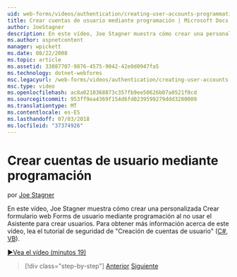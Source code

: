 ```yaml
---
uid: web-forms/videos/authentication/creating-user-accounts-programmatically
title: Crear cuentas de usuario mediante programación | Microsoft Docs
author: JoeStagner
description: En este vídeo, Joe Stagner muestra cómo crear una personalizada Crear formulario web Forms de usuario mediante programación al no usar el Asistente para crear usuarios. Para adicionales...
ms.author: aspnetcontent
manager: wpickett
ms.date: 08/22/2008
ms.topic: article
ms.assetid: 33087707-9876-4575-9042-42e0d0947fa5
ms.technology: dotnet-webforms
msc.legacyurl: /web-forms/videos/authentication/creating-user-accounts-programmatically
msc.type: video
ms.openlocfilehash: ac8a0210368873c357fb9ee50626b07a0521f0cd
ms.sourcegitcommit: 953ff9ea4369f154d6fd0239599279ddd3280009
ms.translationtype: MT
ms.contentlocale: es-ES
ms.lasthandoff: 07/03/2018
ms.locfileid: "37374926"
---
```

<a name="creating-user-accounts-programmatically"></a>Crear cuentas de usuario mediante programación
====================
por [Joe Stagner](https://github.com/JoeStagner)

En este vídeo, Joe Stagner muestra cómo crear una personalizada Crear formulario web Forms de usuario mediante programación al no usar el Asistente para crear usuarios. Para obtener más información acerca de este vídeo, lea el tutorial de seguridad de "Creación de cuentas de usuario" ([C#](../../overview/older-versions-security/membership/creating-user-accounts-cs.md), [VB](../../overview/older-versions-security/membership/creating-user-accounts-vb.md)).

[&#9654;Vea el vídeo (minutos 19)](https://channel9.msdn.com/Blogs/ASP-NET-Site-Videos/creating-user-accounts-programmatically)

> [!div class="step-by-step"]
> [Anterior](creating-user-accounts-with-the-create-user-wizard.md)
> [Siguiente](validating-users-manually.md)
